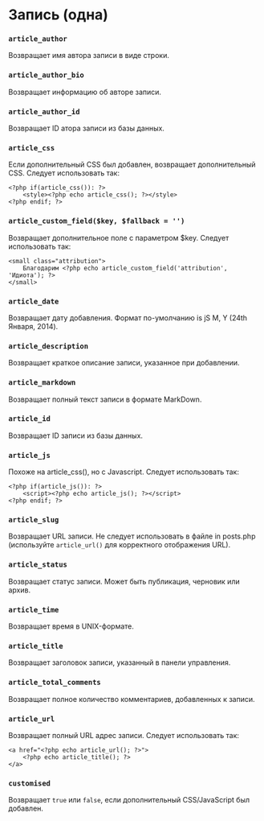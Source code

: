 # Запись (одна)

### `article_author`

Возвращает имя автора записи в виде строки.

### `article_author_bio`

Возвращает информацию об авторе записи.

### `article_author_id`

Возвращает ID атора записи из базы данных.

### `article_css`

Если дополнительный CSS был добавлен, возвращает дополнительный CSS. Следует использовать так:

	<?php if(article_css()): ?>
	    <style><?php echo article_css(); ?></style>
	<?php endif; ?>

### `article_custom_field($key, $fallback = '')`

Возвращает дополнительное поле с параметром $key. Следует использовать так:

	<small class="attribution">
	    Благодарим <?php echo article_custom_field('attribution', 'Идиота'); ?>
	</small>

### `article_date`

Возвращает дату добавления. Формат по-умолчанию is jS M, Y (24th Января, 2014).

### `article_description`

Возвращает краткое описание записи, указанное при добавлении.

### `article_markdown`

Возвращает полный текст записи в формате MarkDown.

### `article_id`

Возвращает ID записи из базы данных.

### `article_js`

Похоже на article_css(), но с Javascript. Следует использовать так:

	<?php if(article_js()): ?>
	    <script><?php echo article_js(); ?></script>
	<?php endif; ?>

### `article_slug`

Возвращает URL записи. Не следует использовать в файле in posts.php (используйте `article_url()` для корректного отображения URL).

### `article_status`

Возвращает статус записи. Может быть публикация, черновик или архив.

### `article_time`

Возвращает время в UNIX-формате. 

### `article_title`

Возвращает заголовок записи, указанный в панели управления.

### `article_total_comments`

Возвращает полное количество комментариев, добавленных к записи.

### `article_url`

Возвращает полный URL адрес записи. Следует использовать так:

	<a href="<?php echo article_url(); ?>">
	    <?php echo article_title(); ?>
	</a>

### `customised`

Возвращает `true` или `false`, если дополнительный CSS/JavaScript был добавлен.